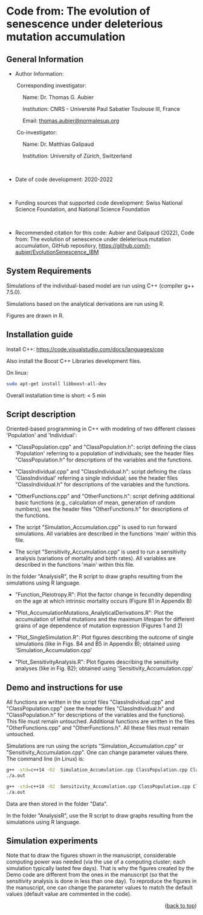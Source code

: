 <div id="top"></div>
<!--
*** Thanks for checking out the Best-README-Template. If you have a suggestion
*** that would make this better, please fork the repo and create a pull request
*** or simply open an issue with the tag "enhancement".
*** Don't forget to give the project a star!
*** Thanks again! Now go create something AMAZING! :D
-->



<!-- PROJECT SHIELDS -->
<!--
*** I'm using markdown "reference style" links for readability.
*** Reference links are enclosed in brackets [ ] instead of parentheses ( ).
*** See the bottom of this document for the declaration of the reference variables
*** for contributors-url, forks-url, etc. This is an optional, concise syntax you may use.
*** https://www.markdownguide.org/basic-syntax/#reference-style-links
-->


<!-- ABOUT THE PROJECT -->

# Code from: The evolution of senescence under deleterious mutation accumulation

## General Information

* Author Information:

&nbsp;&nbsp;&nbsp;&nbsp;&nbsp;&nbsp;&nbsp;Corresponding investigator:

&nbsp;&nbsp;&nbsp;&nbsp;&nbsp;&nbsp;&nbsp;&nbsp;&nbsp;&nbsp;&nbsp;Name: Dr. Thomas G. Aubier

&nbsp;&nbsp;&nbsp;&nbsp;&nbsp;&nbsp;&nbsp;&nbsp;&nbsp;&nbsp;&nbsp;Institution: CNRS - Université Paul Sabatier Toulouse III, France

&nbsp;&nbsp;&nbsp;&nbsp;&nbsp;&nbsp;&nbsp;&nbsp;&nbsp;&nbsp;&nbsp;Email: thomas.aubier@normalesup.org

&nbsp;&nbsp;&nbsp;&nbsp;&nbsp;&nbsp;&nbsp;Co-investigator:

&nbsp;&nbsp;&nbsp;&nbsp;&nbsp;&nbsp;&nbsp;&nbsp;&nbsp;&nbsp;&nbsp;Name: Dr. Matthias Galipaud

&nbsp;&nbsp;&nbsp;&nbsp;&nbsp;&nbsp;&nbsp;&nbsp;&nbsp;&nbsp;&nbsp;Institution: University of Zürich, Switzerland

<br />

* Date of code development: 2020-2022
<br />

* Funding sources that supported code development: Swiss National Science Foundation, and National Science Foundation
<br />

* Recommended citation for this code: Aubier and Galipaud (2022), Code from: The evolution of senescence under deleterious mutation accumulation, GitHub repository, https://github.com/t-aubier/EvolutionSenescence_IBM


## System Requirements

Simulations of the individual-based model are run using C++ (compiler g++ 7.5.0).

Simulations based on the analytical derivations are run using R.

Figures are drawn in R.  


## Installation guide

Install C++: https://code.visualstudio.com/docs/languages/cpp

Also install the Boost C++ Libraries development files.

On linux:
   ```sh
   sudo apt-get install libboost-all-dev
   ```

Overall installation time is short: < 5 min

## Script description

Oriented-based programming in C++ with modeling of two different classes 'Population' and 'Individual':

* "ClassPopulation.cpp" and "ClassPopulation.h": script defining the class 'Population' referring to a population of individuals; see the header files "ClassPopulation.h" for descriptions of the variables and the functions.

* "ClassIndividual.cpp" and "ClassIndividual.h": script defining the class 'ClassIndividual' referring a single individual; see the header files "ClassIndividual.h" for descriptions of the variables and the functions.

* "OtherFunctions.cpp" and "OtherFunctions.h": script defining additional basic functions (e.g., calculation of mean, generation of random numbers); see the header files "OtherFunctions.h" for descriptions of the functions.

* The script "Simulation_Accumulation.cpp" is used to run forward simulations. All variables are described in the functions 'main' within this file.

* The script "Sensitivity_Accumulation.cpp" is used to run a sensitivity analysis (variations of mortality and birth rates). All variables are described in the functions 'main' within this file.

In the folder "AnalysisR", the R script to draw graphs resulting from the simulations using R language.

* "Function_Pleiotropy.R":			                       Plot the factor change in fecundity depending on the age at which intrinsic mortality occurs (Figure B1 in Appendix B)

* "Plot_AccumulationMutations_AnalyticalDerivations.R":     Plot the accumulation of lethal mutations and the maximum lifespan for different grains of age dependence of mutation expression (Figures 1 and 2)

* "Plot_SingleSimulation.R":                                  Plot figures describing the outcome of single simulations (like in Figs. B4 and B5 in Appendix B); obtained using 'Simulation_Accumulation.cpp'

* "Plot_SensitivityAnalysis.R":                                       Plot figures describing the sensitivity analyses (like in Fig. B2); obtained using 'Sensitivity_Accumulation.cpp'



## Demo and instructions for use

All functions are written in the script files "ClassIndividual.cpp" and "ClassPopulation.cpp" (see the header files "ClassIndividual.h" and "ClassPopulation.h" for descriptions of the variables and the functions). This file must remain untouched. Additional functions are written in the files "OtherFunctions.cpp" and "OtherFunctions.h". All these files must remain untouched.

Simulations are run using the scripts "Simulation_Accumulation.cpp" or "Sensitivity_Accumulation.cpp". One can change parameter values there. The command line (in Linux) is:

   ```sh
   g++ -std=c++14 -O2  Simulation_Accumulation.cpp ClassPopulation.cpp ClassIndividual.cpp OtherFunctions.cpp
   ./a.out
   ```

   ```sh
   g++ -std=c++14 -O2  Sensitivity_Accumulation.cpp ClassPopulation.cpp ClassIndividual.cpp OtherFunctions.cpp
   ./a.out
   ```

Data are then stored in the folder "Data".

In the folder "AnalysisR", use the R script to draw graphs resulting from the simulations using R language.


## Simulation experiments

Note that to draw the figures shown in the manuscript, considerable computing power was needed (via the use of a computing cluster; each simulation typically lasted few days). That is why the figures created by the Demo code are different from the ones in the manuscript (so that the sensitivity analysis is done in less than one day). To reproduce the figures in the manuscript, one can change the parameter values to match the default values (default value are commented in the code).


<p align="right">(<a href="#top">back to top</a>)</p>
